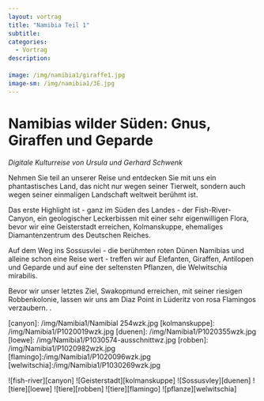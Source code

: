 ```yaml
---
layout: vortrag
title: "Namibia Teil 1"
subtitle: 
categories:
  - Vortrag
description: 

image: /img/namibia1/giraffe1.jpg
image-sm: /img/namibia1/3E.jpg
---
```


Namibias wilder Süden: Gnus, Giraffen und Geparde
=================================================

*Digitale Kulturreise von Ursula und Gerhard Schwenk*

Nehmen Sie teil an unserer Reise und entdecken Sie mit uns ein phantastisches Land, das nicht nur wegen seiner Tierwelt, sondern auch wegen seiner einmaligen Landschaft weltweit berühmt ist. 

Das erste Highlight ist - ganz im Süden des Landes - der Fish-River-Canyon, ein geologischer Leckerbissen mit einer sehr eigenwilligen Flora, bevor wir eine Geisterstadt erreichen,  Kolmanskuppe, ehemaliges  Diamantenzentrum des Deutschen Reiches. 

Auf dem Weg ins Sossusvlei - die berühmten roten Dünen Namibias und alleine schon eine Reise wert - treffen wir auf Elefanten, Giraffen, Antilopen und Geparde und auf eine der seltensten Pflanzen, die Welwitschia mirabilis. 

Bevor wir unser letztes Ziel, Swakopmund erreichen, mit seiner riesigen  Robbenkolonie, lassen wir uns am Diaz Point in Lüderitz  von rosa Flamingos verzaubern. .



[canyon]: /img/Namibia1/Namibial 254wzk.jpg
[kolmanskuppe]: /img/Namibia1/P1020019wzk.jpg
[duenen]: /img/Namibia1/P1020355wzk.jpg
[loewe]: /img/Namibia1/P1030574-ausschnittwz.jpg
[robben]: /img/Namibia1/P1020982wzk.jpg
[flamingo]:/img/Namibia1/P1020096wzk.jpg
[welwitschia]:/img/Namibia1/P1030269wzk.jpg


![fish-river][canyon]
![Geisterstadt][kolmanskuppe]
![Sossusvley][duenen]
![tiere][loewe]
![tiere][robben]
![tiere][flamingo]
![pflanze][welwitschia]